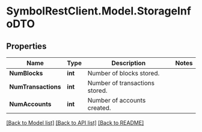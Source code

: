 # SymbolRestClient.Model.StorageInfoDTO

## Properties

Name | Type | Description | Notes
------------ | ------------- | ------------- | -------------
**NumBlocks** | **int** | Number of blocks stored. | 
**NumTransactions** | **int** | Number of transactions stored. | 
**NumAccounts** | **int** | Number of accounts created. | 

[[Back to Model list]](../README.md#documentation-for-models) [[Back to API list]](../README.md#documentation-for-api-endpoints) [[Back to README]](../README.md)


